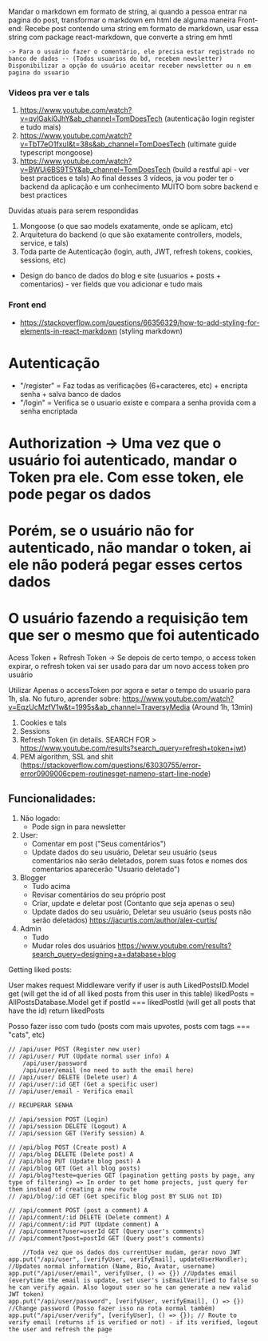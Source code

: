 Mandar o markdown em formato de string, ai quando a pessoa entrar na pagina do post, transformar o markdown em html de alguma maneira
Front-end: Recebe post contendo uma string em formato de markdown, usar essa string com package react-markdown, que converte a string em hmtl

    -> Para o usuário fazer o comentário, ele precisa estar registrado no banco de dados -- (Todos usuarios do bd, recebem newsletter) Disponibilizar a opção do usuário aceitar receber newsletter ou n em pagina do usuario

### Videos pra ver e tals
1. https://www.youtube.com/watch?v=qylGaki0JhY&ab_channel=TomDoesTech (autenticação login register e tudo mais)
2. https://www.youtube.com/watch?v=TbT7eO1fxuI&t=38s&ab_channel=TomDoesTech (ultimate guide typescript mongoose)
3. https://www.youtube.com/watch?v=BWUi6BS9T5Y&ab_channel=TomDoesTech (build a restful api - ver best practices e tals)
Ao final desses 3 vídeos, ja vou poder ter o backend da aplicação e um conhecimento MUITO bom sobre backend e best practices

Duvidas atuais para serem respondidas
1. Mongoose (o que sao models exatamente, onde se aplicam, etc)
2. Arquitetura do backend (o que são exatamente controllers, models, service, e tals)
3. Toda parte de Autenticação (login, auth, JWT, refresh tokens, cookies, sessions, etc)
+ Design do banco de dados do blog e site (usuarios + posts + comentarios) - ver fields que vou adicionar e tudo mais

### Front end
- https://stackoverflow.com/questions/66356329/how-to-add-styling-for-elements-in-react-markdown (styling markdown)


# Autenticação
- "/register" = Faz todas as verificações (6+caracteres, etc) + encripta senha + salva banco de dados
- "/login" = Verifica se o usuario existe e compara a senha provida com a senha encriptada

# Authorization -> Uma vez que o usuário foi autenticado, mandar o Token pra ele. Com esse token, ele pode pegar os dados
# Porém, se o usuário não for autenticado, não mandar o token, ai ele não poderá pegar esses certos dados
# O usuário fazendo a requisição tem que ser o mesmo que foi autenticado

Acess Token + Refresh Token
-> Se depois de certo tempo, o access token expirar, o refresh token vai ser usado para dar um novo access token pro usuário


Utilizar Apenas o accessToken por agora e setar o tempo do usuario para 1h, sla.
No futuro, aprender sobre: 
https://www.youtube.com/watch?v=EqzUcMzfV1w&t=1995s&ab_channel=TraversyMedia (Around 1h, 13min)
1. Cookies e tals
2. Sessions
3. Refresh Token (in details. SEARCH FOR > https://www.youtube.com/results?search_query=refresh+token+jwt)
4. PEM algorithm, SSL and shit (https://stackoverflow.com/questions/63030755/error-error0909006cpem-routinesget-nameno-start-line-node)


## Funcionalidades:
1. Não logado:
    - Pode sign in para newsletter
2. User:
    - Comentar em post ("Seus comentários")
    - Update dados do seu usuário, Deletar seu usuário (seus comentários não serão deletados, porem suas fotos e nomes dos comentarios aparecerão "Usuario deletado")
2. Blogger
    - Tudo acima
    - Revisar comentários do seu próprio post
    - Criar, update e deletar post (Contanto que seja apenas o seu)
    - Update dados do seu usuário, Deletar seu usuário (seus posts não serão deletados)
    https://jacurtis.com/author/alex-curtis/
3. Admin
    - Tudo 
    - Mudar roles dos usuários
    https://www.youtube.com/results?search_query=designing+a+database+blog


Getting liked posts:

User makes request
Middleware verify if user is auth
LikedPostsID.Model get (will get the id of all liked posts from this user in this table)
likedPosts = AllPostsDatabase.Model get if postId === likedPostId (will get all posts that have the id)
return likedPosts

Posso fazer isso com tudo (posts com mais upvotes, posts com tags === "cats", etc)


    // /api/user POST (Register new user)
    // /api/user/ PUT (Update normal user info) A
        /api/user/password 
        /api/user/email (no need to auth the email here)
    // /api/user/ DELETE (Delete user) A
    // /api/user/:id GET (Get a specific user)
    // /api/user/email - Verifica email

    // RECUPERAR SENHA

    // /api/session POST (Login)
    // /api/session DELETE (Logout) A
    // /api/session GET (Verify session) A

    // /api/blog POST (Create post) A
    // /api/blog DELETE (Delete post) A
    // /api/blog PUT (Update blog post) A
    // /api/blog GET (Get all blog posts)
    // /api/blog?teste=queries GET (pagination getting posts by page, any type of filtering) => In order to get home projects, just query for them instead of creating a new route
    // /api/blog/:id GET (Get specific blog post BY SLUG not ID)

    // /api/comment POST (post a comment) A
    // /api/comment/:id DELETE (Delete comment) A
    // /api/comment/:id PUT (Update comment) A
    // /api/comment?user=userId GET (Query user's comments)
    // /api/comment?post=postId GET (Query post's comments)

        //Toda vez que os dados dos currentUser mudam, gerar novo JWT
    app.put("/api/user", [verifyUser, verifyEmail], updateUserHandler); //Updates normal information (Name, Bio, Avatar, username)
    app.put("/api/user/email", verifyUser, () => {}) //Updates email (everytime the email is update, set user's isEmailVerified to false so he can verify again. Also logout user so he can generate a new valid JWT token)
    app.put("/api/user/password", [verifyUser, verifyEmail], () => {}) //Change password (Posso fazer isso na rota normal também)
    app.put("/api/user/verify", [verifyUser], () => {}); // Route to verify email (returns if is verified or not) - if its verified, logout the user and refresh the page
    